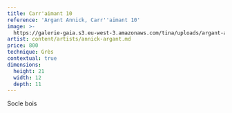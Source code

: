 ```yaml
---
title: Carr'aimant 10
reference: 'Argant Annick, Carr''aimant 10'
image: >-
  https://galerie-gaia.s3.eu-west-3.amazonaws.com/tina/uploads/argant-annick/galerie-gaia-argant-annick-carraimants-10.jpg
artist: content/artists/annick-argant.md
price: 800
technique: Grès
contextual: true
dimensions:
  height: 21
  width: 12
  depth: 11
---
```


Socle bois
